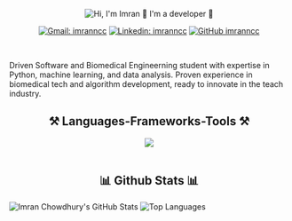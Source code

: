 <p align="center">
  <img src="https://github.com/imranncc/imranncc/blob/main/assets/intro new.gif" alt="Hi, I'm Imran 👋 I'm a developer 🚀">
</p>

<center>

[![Gmail: imranncc](https://img.shields.io/badge/-imranncc-white?style=flat-square&logo=gmail&logoColor=white&logoColor=white&link=isc04@yahoo.com)](isc04@yahoo.com)
[![Linkedin: imranncc](https://img.shields.io/badge/-imranncc-blue?style=flat-square&logo=Linkedin&logoColor=white&link=https://www.linkedin.com/in/imranncc)](https://www.linkedin.com/in/imranncc)
[![GitHub imranncc](https://img.shields.io/github/followers/imranncc?label=follow&style=social)](https://github.com/imranncc)

</center>

<br> 

Driven Software and Biomedical Engineerning student with expertise in Python, machine learning, and data analysis. Proven experience in biomedical tech and algorithm development, ready to innovate in the teach industry.




<h2 align="center">⚒️ Languages-Frameworks-Tools ⚒️</h2>
<div align="center">
    <img src="https://skillicons.dev/icons?i=java,c,python,mysql,linux,tensorflow,opencv,vscode,github" />
</div>

<br/>

<h2 align="center">📊 Github Stats 📊</h2>

![Imran Chowdhury's GitHub Stats](https://github-readme-stats.vercel.app/api?username=imranncc&show_icons=true&theme=radical)
![Top Languages](https://github-readme-stats.vercel.app/api/top-langs/?username=imranncc&show_icons=true&theme=radical)


